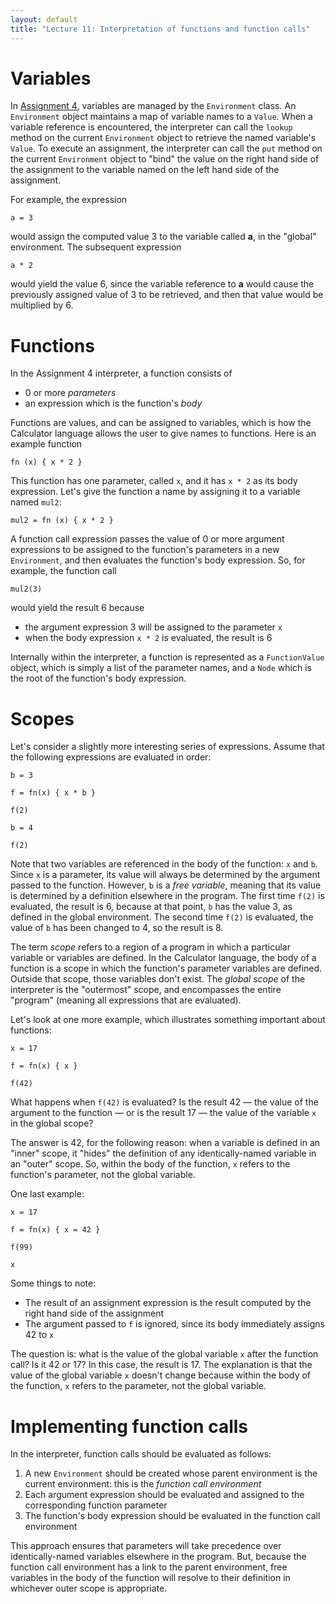 ```yaml
---
layout: default
title: "Lecture 11: Interpretation of functions and function calls"
---
```


# Variables

In [Assignment 4](../assign/assign04.html), variables are managed by the `Environment` class.  An `Environment` object maintains a map of variable names to a `Value`.  When a variable reference is encountered, the interpreter can call the `lookup` method on the current `Environment` object to retrieve the named variable's `Value`.  To execute an assignment, the interpreter can call the `put` method on the current `Environment` object to "bind" the value on the right hand side of the assignment to the variable named on the left hand side of the assignment.

For example, the expression

    a = 3

would assign the computed value 3 to the variable called **a**, in the "global" environment.  The subsequent expression

    a * 2

would yield the value 6, since the variable reference to **a** would cause the previously assigned value of 3 to be retrieved, and then that value would be multiplied by 6.

# Functions

In the Assignment 4 interpreter, a function consists of

* 0 or more *parameters*
* an expression which is the function's *body*

Functions are values, and can be assigned to variables, which is how the Calculator language allows the user to give names to functions.  Here is an example function

    fn (x) { x * 2 }

This function has one parameter, called `x`, and it has `x * 2` as its body expression.  Let's give the function a name by assigning it to a variable named `mul2`:

    mul2 = fn (x) { x * 2 }

A function call expression passes the value of 0 or more argument expressions to be assigned to the function's parameters in a new `Environment`, and then evaluates the function's body expression.  So, for example, the function call

    mul2(3)

would yield the result 6 because

* the argument expression 3 will be assigned to the parameter `x`
* when the body expression `x * 2` is evaluated, the result is 6

Internally within the interpreter, a function is represented as a `FunctionValue` object, which is simply a list of the parameter names, and a `Node` which is the root of the function's body expression.

# Scopes

Let's consider a slightly more interesting series of expressions.  Assume that the following expressions are evaluated in order:

    b = 3
    
    f = fn(x) { x * b }
    
    f(2)
    
    b = 4
    
    f(2)

Note that two variables are referenced in the body of the function: `x` and `b`.  Since `x` is a parameter, its value will always be determined by the argument passed to the function.  However, `b` is a *free variable*, meaning that its value is determined by a definition elsewhere in the program.  The first time `f(2)` is evaluated, the result is 6, because at that point, `b` has the value 3, as defined in the global environment.  The second time `f(2)` is evaluated, the value of `b` has been changed to 4, so the result is 8.

The term *scope* refers to a region of a program in which a particular variable or variables are defined.  In the Calculator language, the body of a function is a scope in which the function's parameter variables are defined.  Outside that scope, those variables don't exist.  The *global scope* of the interpreter is the "outermost" scope, and encompasses the entire "program" (meaning all expressions that are evaluated).

Let's look at one more example, which illustrates something important about functions:

    x = 17
    
    f = fn(x) { x }
    
    f(42)

What happens when `f(42)` is evaluated?  Is the result 42 &mdash; the value of the argument to the function &mdash; or is the result 17 &mdash; the value of the variable `x` in the global scope?

The answer is 42, for the following reason: when a variable is defined in an "inner" scope, it "hides" the definition of any identically-named variable in an "outer" scope.  So, within the body of the function, `x` refers to the function's parameter, not the global variable.

One last example:

    x = 17

    f = fn(x) { x = 42 }

    f(99)

    x

Some things to note:

* The result of an assignment expression is the result computed by the right hand side of the assignment
* The argument passed to `f` is ignored, since its body immediately assigns 42 to `x`

The question is: what is the value of the global variable `x` after the function call?  Is it 42 or 17?  In this case, the result is 17.  The explanation is that the value of the global variable `x` doesn't change because within the body of the function, `x` refers to the parameter, not the global variable.

# Implementing function calls

In the interpreter, function calls should be evaluated as follows:

1. A new `Environment` should be created whose parent environment is the current environment: this is the *function call environment*
2. Each argument expression should be evaluated and assigned to the corresponding function parameter
3. The function's body expression should be evaluated in the function call environment

This approach ensures that parameters will take precedence over identically-named variables elsewhere in the program.  But, because the function call environment has a link to the parent environment, free variables in the body of the function will resolve to their definition in whichever outer scope is appropriate.

<!-- vim:set wrap: ­-->
<!-- vim:set linebreak: -->
<!-- vim:set nolist: -->
